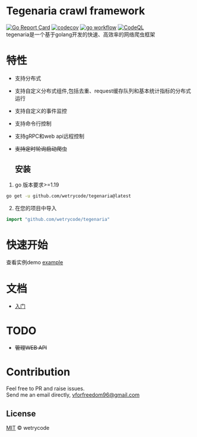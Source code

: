 # Tegenaria crawl framework

[![Go Report Card](https://goreportcard.com/badge/github.com/wetrycode/tegenaria)](https://goreportcard.com/report/github.com/wetrycode/tegenaria)
[![codecov](https://codecov.io/gh/wetrycode/tegenaria/branch/master/graph/badge.svg?token=XMW3K1JYPB)](https://codecov.io/gh/wetrycode/tegenaria)
[![go workflow](https://github.com/wetrycode/tegenaria/actions/workflows/go.yml/badge.svg)](https://github.com/wetrycode/tegenaria/actions/workflows/go.yml/badge.svg)
[![CodeQL](https://github.com/wetrycode/tegenaria/actions/workflows/codeql-analysis.yml/badge.svg)](https://github.com/wetrycode/tegenaria/actions/workflows/codeql-analysis.yml)  
tegenaria是一个基于golang开发的快速、高效率的网络爬虫框架

# 特性

- 支持分布式  

- 支持自定义分布式组件,包括去重、request缓存队列和基本统计指标的分布式运行    

- 支持自定义的事件监控

- 支持命令行控制  

- 支持gRPC和web api远程控制  

- ~~支持定时轮询启动爬虫~~
  
  ## 安装
1. go 版本要求>=1.19 

```bash
go get -u github.com/wetrycode/tegenaria@latest
```

2. 在您的项目中导入

```go
import "github.com/wetrycode/tegenaria"
```

# 快速开始

查看实例demo [example](example) 

# 文档

- [入门](https://wetrycode.github.io/tegenaria/#/quickstart)

# TODO

- ~~管理WEB API~~


# Contribution

Feel free to PR and raise issues.  
Send me an email directly, vforfreedom96@gmail.com  

## License

[MIT](LICENSE) © wetrycode  
